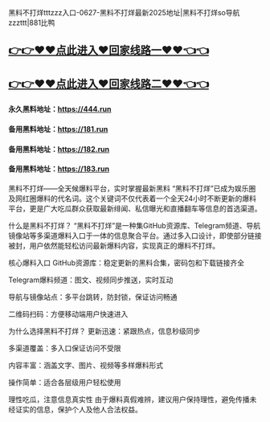黑料不打烊tttzzz入口-0627-黑料不打烊最新2025地址|黑料不打烊so导航zzzttt|881比鸭

## [👉👉♥♥点此进入♥回家线路一♥♥👈👈](https://unpkg.com/182run/index.html)
## [👉👉♥♥点此进入♥回家线路二♥♥👈👈](https://unpkg.com/182-1run/index.html)

#### 永久黑料地址：https://444.run
#### 备用黑料地址：https://181.run
#### 备用黑料地址：https://182.run
#### 备用黑料地址：https://183.run

黑料不打烊——全天候爆料平台，实时掌握最新黑料
“黑料不打烊”已成为娱乐圈及网红圈爆料的代名词。这个关键词不仅代表着一个全天24小时不断更新的爆料平台，更是广大吃瓜群众获取最新绯闻、私信曝光和直播翻车等信息的首选渠道。

什么是黑料不打烊？
“黑料不打烊”是一种集GitHub资源库、Telegram频道、导航镜像站等多渠道爆料入口于一体的信息聚合平台。通过多入口设计，即使部分链接被封，用户依然能轻松访问最新爆料内容，实现真正的爆料不打烊。

核心爆料入口
GitHub资源库：稳定更新的黑料合集，密码包和下载链接齐全

Telegram爆料频道：图文、视频同步推送，实时互动

导航与镜像站点：多平台跳转，防封锁，保证访问畅通

二维码扫码：方便移动端用户快速进入

为什么选择黑料不打烊？
更新迅速：紧跟热点，信息秒级同步

多渠道覆盖：多入口保证访问不受限

内容丰富：涵盖文字、图片、视频等多样爆料形式

操作简单：适合各层级用户轻松使用

理性吃瓜，注意信息真实性
由于爆料真假难辨，建议用户保持理性，避免传播未经证实的信息，保护个人及他人合法权益。











